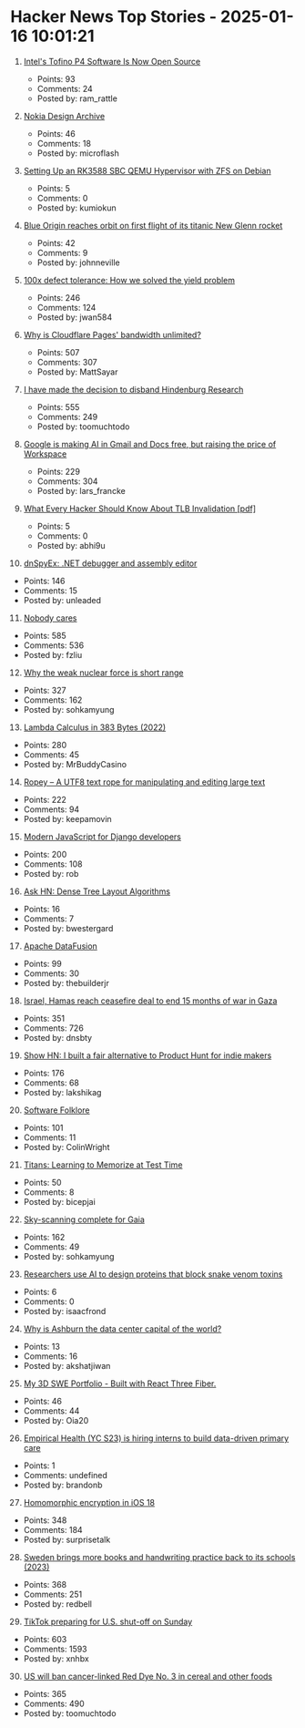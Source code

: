 # Hacker News Top Stories - 2025-01-16 10:01:21

1. [Intel's Tofino P4 Software Is Now Open Source](https://p4.org/intels-tofino-p4-software-is-now-open-source/)
   - Points: 93
   - Comments: 24
   - Posted by: ram_rattle

2. [Nokia Design Archive](https://nokiadesignarchive.aalto.fi)
   - Points: 46
   - Comments: 18
   - Posted by: microflash

3. [Setting Up an RK3588 SBC QEMU Hypervisor with ZFS on Debian](https://blog.kumio.org/posts/2025/01/bananapim7-hvm.html)
   - Points: 5
   - Comments: 0
   - Posted by: kumiokun

4. [Blue Origin reaches orbit on first flight of its titanic New Glenn rocket](https://arstechnica.com/space/2025/01/blue-origin-reaches-orbit-on-first-flight-of-its-titanic-new-glenn-rocket/)
   - Points: 42
   - Comments: 9
   - Posted by: johnneville

5. [100x defect tolerance: How we solved the yield problem](https://cerebras.ai/blog/100x-defect-tolerance-how-cerebras-solved-the-yield-problem)
   - Points: 246
   - Comments: 124
   - Posted by: jwan584

6. [Why is Cloudflare Pages' bandwidth unlimited?](https://mattsayar.com/why-does-cloudflare-pages-have-such-a-generous-free-tier/)
   - Points: 507
   - Comments: 307
   - Posted by: MattSayar

7. [I have made the decision to disband Hindenburg Research](https://hindenburgresearch.com/gratitude/)
   - Points: 555
   - Comments: 249
   - Posted by: toomuchtodo

8. [Google is making AI in Gmail and Docs free, but raising the price of Workspace](https://www.theverge.com/2025/1/15/24343794/google-workspace-ai-features-free)
   - Points: 229
   - Comments: 304
   - Posted by: lars_francke

9. [What Every Hacker Should Know About TLB Invalidation [pdf]](https://grsecurity.net/h2hc_2024_what_every_hacker_should_know_TLB_invalidation.pdf)
   - Points: 5
   - Comments: 0
   - Posted by: abhi9u

10. [dnSpyEx: .NET debugger and assembly editor](https://github.com/dnSpyEx/dnSpy)
   - Points: 146
   - Comments: 15
   - Posted by: unleaded

11. [Nobody cares](https://grantslatton.com/nobody-cares)
   - Points: 585
   - Comments: 536
   - Posted by: fzliu

12. [Why the weak nuclear force is short range](https://profmattstrassler.com/articles-and-posts/particle-physics-basics/the-astonishing-standard-model/why-the-weak-nuclear-force-is-short-range/)
   - Points: 327
   - Comments: 162
   - Posted by: sohkamyung

13. [Lambda Calculus in 383 Bytes (2022)](https://justine.lol/lambda/)
   - Points: 280
   - Comments: 45
   - Posted by: MrBuddyCasino

14. [Ropey – A UTF8 text rope for manipulating and editing large text](https://github.com/cessen/ropey)
   - Points: 222
   - Comments: 94
   - Posted by: keepamovin

15. [Modern JavaScript for Django developers](https://www.saaspegasus.com/guides/modern-javascript-for-django-developers/)
   - Points: 200
   - Comments: 108
   - Posted by: rob

16. [Ask HN: Dense Tree Layout Algorithms](undefined)
   - Points: 16
   - Comments: 7
   - Posted by: bwestergard

17. [Apache DataFusion](https://datafusion.apache.org/)
   - Points: 99
   - Comments: 30
   - Posted by: thebuilderjr

18. [Israel, Hamas reach ceasefire deal to end 15 months of war in Gaza](https://www.reuters.com/world/middle-east/gaza-ceasefire-appears-close-us-egyptian-leaders-put-focus-coming-hours-2025-01-14/)
   - Points: 351
   - Comments: 726
   - Posted by: dnsbty

19. [Show HN: I built a fair alternative to Product Hunt for indie makers](undefined)
   - Points: 176
   - Comments: 68
   - Posted by: lakshikag

20. [Software Folklore](http://beza1e1.tuxen.de/lore/index.html)
   - Points: 101
   - Comments: 11
   - Posted by: ColinWright

21. [Titans: Learning to Memorize at Test Time](https://arxiv.org/abs/2501.00663)
   - Points: 50
   - Comments: 8
   - Posted by: bicepjai

22. [Sky-scanning complete for Gaia](https://www.esa.int/ESA_Multimedia/Images/2025/01/Sky-scanning_complete_for_Gaia)
   - Points: 162
   - Comments: 49
   - Posted by: sohkamyung

23. [Researchers use AI to design proteins that block snake venom toxins](https://arstechnica.com/science/2025/01/researchers-use-ai-to-design-proteins-that-block-snake-venom-toxins/)
   - Points: 6
   - Comments: 0
   - Posted by: isaacfrond

24. [Why is Ashburn the data center capital of the world?](https://www.datacenters.com/news/why-is-ashburn-the-data-center-capital-of-the-world)
   - Points: 13
   - Comments: 16
   - Posted by: akshatjiwan

25. [My 3D SWE Portfolio - Built with React Three Fiber.](https://dement.dev)
   - Points: 46
   - Comments: 44
   - Posted by: Oia20

26. [Empirical Health (YC S23) is hiring interns to build data-driven primary care](https://www.ycombinator.com/companies/empirical-health/jobs/BQlfWbt-software-engineer-intern-summer-2025)
   - Points: 1
   - Comments: undefined
   - Posted by: brandonb

27. [Homomorphic encryption in iOS 18](https://boehs.org/node/homomorphic-encryption)
   - Points: 348
   - Comments: 184
   - Posted by: surprisetalk

28. [Sweden brings more books and handwriting practice back to its schools (2023)](https://apnews.com/article/sweden-digital-education-backlash-reading-writing-1dd964c628f76361c43dbf3964f7dbf4)
   - Points: 368
   - Comments: 251
   - Posted by: redbell

29. [TikTok preparing for U.S. shut-off on Sunday](https://www.reuters.com/technology/tiktok-preparing-us-shut-off-sunday-information-reports-2025-01-15/)
   - Points: 603
   - Comments: 1593
   - Posted by: xnhbx

30. [US will ban cancer-linked Red Dye No. 3 in cereal and other foods](https://www.bloomberg.com/news/articles/2025-01-15/us-fda-to-ban-red-dye-no-3-rfk-went-after-due-to-cancer-link)
   - Points: 365
   - Comments: 490
   - Posted by: toomuchtodo

